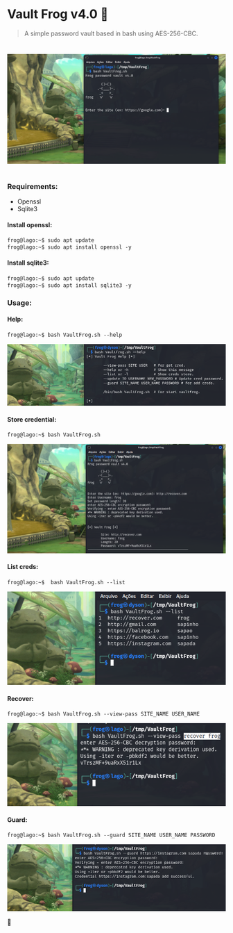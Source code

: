 # Vault Frog v4.0 :frog:  
> A simple password vault based in bash using AES-256-CBC.  
#  
[![Banner](img/00.png)](Banner)  
#  
### Requirements:  
 * Openssl
 * Sqlite3
#### Install openssl:  
```
frog@lago:~$ sudo apt update
frog@lago:~$ sudo apt install openssl -y
```
#### Install sqlite3:  
```
frog@lago:~$ sudo apt update
frog@lago:~$ sudo apt install sqlite3 -y
```
### Usage:  
#### Help:  
```
frog@lago:~$ bash VaultFrog.sh --help
```
[![Banner](img/01.png)](Help)  
#### Store credential:  
```
frog@lago:~$ bash VaultFrog.sh 
```
[![Banner](img/02.png)](Store)  
#### List creds:  
```
frog@lago:~$  bash VaultFrog.sh --list
```
[![Banner](img/04.png)](List)  
#### Recover:  
```
frog@lago:~$ bash VaultFrog.sh --view-pass SITE_NAME USER_NAME
```
[![Banner](img/03.png)](Recover)  
#### Guard:  
```
frog@lago:~$ bash VaultFrog.sh --guard SITE_NAME USER_NAME PASSWORD
```
[![Banner](img/05.png)](Guard)  

:frog:
